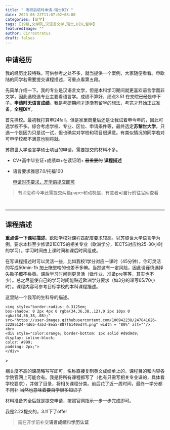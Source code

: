 ```yaml
---
title: " 考研后临时申请-瑞士DIY "
date: 2023-06-22T11:07:02+08:00
categories: [留学]
tags: [19级,文学院,汉语言文学,瑞士,UZH,留学]
featuredImage: ""
author: Cirrostratus 
draft: falses
---
```








## 申请经历

我的经历比较特殊，可供参考之处不多，就当提供一个案例，大家随便看看。申欧陆的同学若需要提交课程描述，可重点看第五段。

先简单介绍一下。我的专业是汉语言文学，但是本科学习期间就更喜欢语言学而非文学，因此选校选专业主要看语言学。成绩不算好，绩点3.51 ~~在文院已经是中下了~~。**申请时无语言成绩**。我是考研期间才逐渐有留学的想法，考完才开始正式准备。**全程DIY**。

首先择校。最初我打算申24fall。但是家里商量后还是让我试着申今年的，因此可选学校不多。综合考虑学校、专业、区位、申请条件等，最终选定**苏黎世大学**。只选一个是因为只是试一试，但也确实对学校和项目很满意。有类似情况的同学若对可申学校都不满意也别将就。

苏黎世大学语言学硕士项目的申请，需要提交的材料不多。

- CV+高中毕业证+成绩单+在读证明+ ~~最重要的~~ **课程描述**

- 语言要求雅思7.0/托福100

  <u>申请时不要求，开学前提交即可</u>

> 有消息称今年还需提交两篇paper和动机信，有意者可自行前往官网查看

<br>

---

## 课程描述

**重点讲一下课程描述**。欧陆学校对课程匹配度要求较高。以苏黎世大学语言学为例，要求本科至少修读21ECTS的相关专业（欧洲学分，1ECTS对应约25-30小时的学习）。学习时间由上课时间和课后时间组成。

在写课程描述时可以灵活一些，比如我校1学分对应一课时（45分钟），你可灵活的写成50min-1h ~~加上拖堂啥的也差不多嘛~~。当然这有一定风险，因此请谨慎选择 ~~失败了概不负责~~。课后学习时间则更灵活（做作业、准备pre等等，其实也不少）。总之尽量使自己的学习时间能贴近欧洲学分要求（如3分的课写65/70小时）。课程内容可参考目标学校的本科课程描述。

这里贴一个我写的生科导的描述。

>
>   <center>
    <img style="border-radius: 0.3125em;
    box-shadow: 0 2px 4px 0 rgba(34,36,38,.12),0 2px 10px 0 rgba(34,36,38,.08);" 
    src="https://user-images.githubusercontent.com/100942238/247841626-32285124-4d6b-4a53-8ea5-887f6140ed74.png" width = "80%" alt=""/>
    <br>
    <div style="color:orange; border-bottom: 1px solid #d9d9d9;
    display: inline-block;
    color: #999;
    padding: 2px;">
  	</div>
</center>
>    




相关度不高的课简略写写即可，名称直接复制英文成绩单上的，课程目的和内容各学院官网上可能会有。我是将所有课程都写了（也有只需写相关专业课的，具体看学校要求），并做了目录，将相关课程分类。前后花了近一周时间，最终一学分都不用补 ~~当然也意味着要自学很多知识了~~

材料准备齐全后就是提交申请，按照官网指示一步一步完成即可。

我是2.23提交的，3.11下了offer

> 需在开学前补交**语言成绩**和**学历认证**

 







